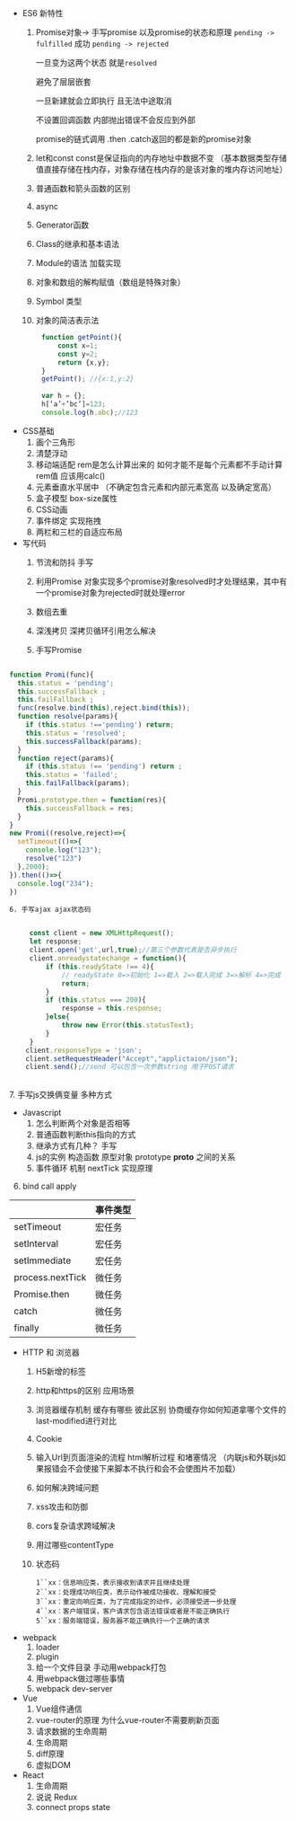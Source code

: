 * ES6 新特性
    1. Promise对象-> 手写promise 以及promise的状态和原理
       `pending -> fulfilled` 成功  `pending -> rejected`
    
       一旦变为这两个状态 就是`resolved`
    
       避免了层层嵌套
    
       一旦新建就会立即执行 且无法中途取消
    
       不设置回调函数 内部抛出错误不会反应到外部
       
       promise的链式调用 .then .catch返回的都是新的promise对象

    2. let和const   const是保证指向的内存地址中数据不变 （基本数据类型存储值直接存储在栈内存，对象存储在栈内存的是该对象的堆内存访问地址）
    
    3. 普通函数和箭头函数的区别
    
    4. async
    
    5. Generator函数
    
    6. Class的继承和基本语法
    
    7. Module的语法 加载实现
    
    8. 对象和数组的解构赋值（数组是特殊对象）
    
    9. Symbol 类型
    
    10. 对象的简洁表示法 
```javascript
        function getPoint(){
            const x=1;
            const y=2;
            return {x,y};
        }
        getPoint(); //{x:1,y:2}
        
        var h = {};
        h[‘a’+’bc’]=123;
        console.log(h.abc);//123
```
* CSS基础
    1. 画个三角形
    2. 清楚浮动
    3. 移动端适配 rem是怎么计算出来的 如何才能不是每个元素都不手动计算rem值 应该用calc()
    4. 元素垂直水平居中  （不确定包含元素和内部元素宽高 以及确定宽高）
    5. 盒子模型 box-size属性
    6. CSS动画
    7. 事件绑定 实现拖拽
    8. 两栏和三栏的自适应布局
* 写代码
    1. 节流和防抖 手写
    
    2. 利用Promise 对象实现多个promise对象resolved时才处理结果，其中有一个promise对象为rejected时就处理error
    
    3. 数组去重
    
    4. 深浅拷贝 深拷贝循环引用怎么解决
    
    5. 手写Promise
    
```javascript

function Promi(func){
  this.status = 'pending';
  this.successFallback ;
  this.failFallback ;
  func(resolve.bind(this),reject.bind(this));
  function resolve(params){
    if (this.status !=='pending') return;
    this.status = 'resolved';   
    this.successFallback(params);  
  }
  function reject(params){
    if (this.status !== 'pending') return ;
    this.status = 'failed';
    this.failFallback(params);
  }
  Promi.prototype.then = function(res){
    this.successFallback = res;
  }  
}
new Promi((resolve,reject)=>{
  setTimeout(()=>{
    console.log("123");
    resolve("123")
  },2000);
}).then(()=>{
  console.log("234");
})
```    
    
    6. 手写ajax ajax状态码
    
```javascript

	 const client = new XMLHttpRequest();
	 let response;
     client.open('get',url,true);//第三个参数代表是否异步执行
	 client.onreadystatechange = function(){
         if (this.readyState !== 4){
             // readyState 0=>初始化 1=>载入 2=>载入完成 3=>解析 4=>完成
             return;
         }
         if (this.status === 200){
             response = this.response;
         }else{
             throw new Error(this.statusText);
         }
     }
	client.responseType = 'json';
	client.setRequestHeader("Accept","applictaion/json");
	client.send();//send 可以包含一次参数string 用于POST请求


```


​    
    7. 手写js交换俩变量 多种方式
* Javascript
    1. 怎么判断两个对象是否相等
    2. 普通函数判断this指向的方式
    3. 继承方式有几种？ 手写
    4. js的实例 构造函数 原型对象 prototype __proto__ 之间的关系
    5. 事件循环 机制  nextTick 实现原理
6. bind call apply
    
       
|    |  事件类型 |
| --- | --- |
|setTimeout|宏任务 |
|setInterval|宏任务 |
|setImmediate    |宏任务 |
|process.nextTick|微任务 |
|Promise.then|微任务 |
|catch|微任务 |
|finally|微任务|

* HTTP 和 浏览器
    1. H5新增的标签

    2. http和https的区别 应用场景

    3. 浏览器缓存机制 缓存有哪些 彼此区别 协商缓存你如何知道拿哪个文件的last-modified进行对比

    4. Cookie 

    5. 输入Url到页面渲染的流程  html解析过程 和堵塞情况 （内联js和外联js如果报错会不会使接下来脚本不执行和会不会使图片不加载）

    6. 如何解决跨域问题

    7. xss攻击和防御

    8. cors复杂请求跨域解决

    9. 用过哪些contentType

    10. 状态码

        ```
        1``xx：信息响应类，表示接收到请求并且继续处理
        2``xx：处理成功响应类，表示动作被成功接收、理解和接受
        3``xx：重定向响应类，为了完成指定的动作，必须接受进一步处理
        4``xx：客户端错误，客户请求包含语法错误或者是不能正确执行
        5``xx：服务端错误，服务器不能正确执行一个正确的请求
        ```
* webpack
    1. loader
    2. plugin
    3. 给一个文件目录 手动用webpack打包
    4. 用webpack做过哪些事情
    5. webpack dev-server
* Vue
    1. Vue组件通信
    2. vue-router的原理 为什么vue-router不需要刷新页面
    3. 请求数据的生命周期
    4. 生命周期
    5. diff原理
    6. 虚拟DOM
* React
    1. 生命周期
    2. 说说 Redux
    3. connect props state
    

